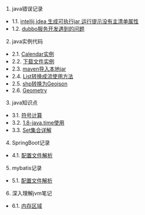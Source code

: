 1. java错误记录
 - 1.1. [intellij idea 生成可执行jar 运行提示没有主清单属性](01.1.md)
 - 1.2. [dubbo服务开发遇到的问题](01.2.md)
2. java实例代码
 - 2.1. [Calendar实例](02.1.md)
 - 2.2. [下载文件实例](02.2.md)
 - 2.3. [maven导入本地jar](02.3.md)
 - 2.4. [List转换成流使用方法](02.4.md)
 - 2.5. [shp转换为Geojson](02.5.md)
 - 2.6. [Geometry](02.6.md)
3. java知识点
 - 3.1. [符号计算](03.1.md)
 - 3.2. [1.8-java.time使用](03.2.md)
 - 3.3. [Set集合详解](https://blog.csdn.net/qq_33642117/article/details/52040345)
4. SpringBoot记录
 - 4.1. [配置文件解析](04.1.md)
5. mybatis记录
 - 5.1. [配置文件解析](05.1.md)
6. 深入理解jvm笔记
 - 6.1. [内存区域](06.1.md)